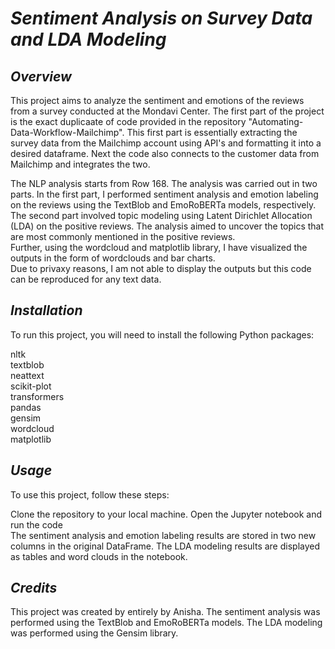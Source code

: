 
# *Sentiment Analysis on Survey Data and LDA Modeling*

## *Overview*

This project aims to analyze the sentiment and emotions of the reviews from a survey conducted at the Mondavi Center. 
The first part of the project is the exact duplicaate of code provided in the repository "Automating-Data-Workflow-Mailchimp".
This first part is essentially extracting the survey data from the Mailchimp account using API's and formatting it into a desired dataframe.
Next the code also connects to the customer data from Mailchimp and integrates the two. 

The NLP analysis starts from Row 168.
The analysis was carried out in two parts. In the first part, I performed sentiment analysis and emotion labeling on the reviews using the TextBlob and EmoRoBERTa models, respectively. The second part involved topic modeling using Latent Dirichlet Allocation (LDA) on the positive reviews. The analysis aimed to uncover the topics that are most commonly mentioned in the positive reviews.  
Further, using the wordcloud and matplotlib library, I have visualized the outputs in the form of wordclouds and bar charts.  
Due to privaxy reasons, I am not able to display the outputs but this code can be reproduced for any text data.

## *Installation*

To run this project, you will need to install the following Python packages:

nltk  
textblob  
neattext    
scikit-plot  
transformers  
pandas  
gensim  
wordcloud  
matplotlib  

## *Usage*

To use this project, follow these steps:

Clone the repository to your local machine. 
Open the Jupyter notebook and run the code  
The sentiment analysis and emotion labeling results are stored in two new columns in the original DataFrame. The LDA modeling results are displayed as tables and word clouds in the notebook.

## *Credits*

This project was created by entirely by Anisha. The sentiment analysis was performed using the TextBlob and EmoRoBERTa models. The LDA modeling was performed using the Gensim library.

